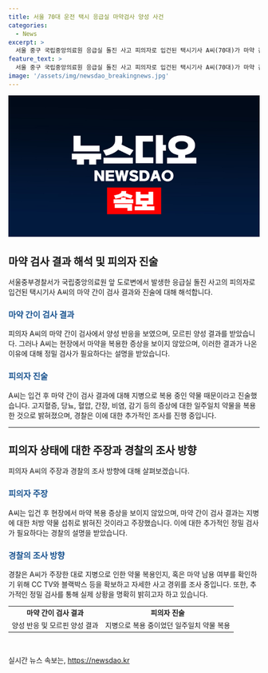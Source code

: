 ```yaml
---
title: 서울 70대 운전 택시 응급실 마약검사 양성 사건
categories:
  - News
excerpt: >
  서울 중구 국립중앙의료원 응급실 돌진 사고 피의자로 입건된 택시기사 A씨(70대)가 마약 간이 검사에서 양성 반응을 보였다. A씨는 다량의 처방약을 복용 중이며, 음주는 하지 않았다고 주장했다. 경찰은 사고 경위를 조사하고, 정밀 검사의 필요성을 강조했다. A씨는 응급실로 돌진한 후 사고가 발생했으며, 부상자 3명 중 생명에는 지장이 없었다. (150자)
feature_text: >
  서울 중구 국립중앙의료원 응급실 돌진 사고 피의자로 입건된 택시기사 A씨(70대)가 마약 간이 검사에서 양성 반응을 보였다. A씨는 다량의 처방약을 복용 중이며, 음주는 하지 않았다고 주장했다. 경찰은 사고 경위를 조사하고, 정밀 검사의 필요성을 강조했다. A씨는 응급실로 돌진한 후 사고가 발생했으며, 부상자 3명 중 생명에는 지장이 없었다. (150자)
image: '/assets/img/newsdao_breakingnews.jpg'
---
```


<p><img src="/assets/img/newsdao_breakingnews.jpg" alt="ranknews 속보" /></p>

<h2 data-ke-size="size26">마약 검사 결과 해석 및 피의자 진술</h2>

<p data-ke-size="size16">서울중부경찰서가 국립중앙의료원 앞 도로변에서 발생한 응급실 돌진 사고의 피의자로 입건된 택시기사 A씨의 마약 간이 검사 결과와 진술에 대해 해석합니다.</p>

<h3><b><span style="color: #1a5490;">마약 간이 검사 결과</span></b></h3>

<p data-ke-size="size16">피의자 A씨의 마약 간이 검사에서 양성 반응을 보였으며, 모르핀 양성 결과를 받았습니다. 그러나 A씨는 현장에서 마약을 복용한 증상을 보이지 않았으며, 이러한 결과가 나온 이유에 대해 정밀 검사가 필요하다는 설명을 받았습니다. </p>

<h3><b><span style="color: #1a5490;">피의자 진술</span></b></h3>

<p data-ke-size="size16">A씨는 입건 후 마약 간이 검사 결과에 대해 지병으로 복용 중인 약물 때문이라고 진술했습니다. 고지혈증, 당뇨, 혈압, 간장, 비염, 감기 등의 증상에 대한 일주일치 약물을 복용한 것으로 밝혀졌으며, 경찰은 이에 대한 추가적인 조사를 진행 중입니다.</p>

<hr>

<h2 data-ke-size="size26">피의자 상태에 대한 주장과 경찰의 조사 방향</h2>

<p data-ke-size="size16">피의자 A씨의 주장과 경찰의 조사 방향에 대해 살펴보겠습니다.</p>

<h3><b><span style="color: #1a5490;">피의자 주장</span></b></h3>

<p data-ke-size="size16">A씨는 입건 후 현장에서 마약 복용 증상을 보이지 않았으며, 마약 간이 검사 결과는 지병에 대한 처방 약물 섭취로 밝혀진 것이라고 주장했습니다. 이에 대한 추가적인 정밀 검사가 필요하다는 경찰의 설명을 받았습니다.</p>

<h3><b><span style="color: #1a5490;">경찰의 조사 방향</span></b></h3>

<p data-ke-size="size16">경찰은 A씨가 주장한 대로 지병으로 인한 약물 복용인지, 혹은 마약 남용 여부를 확인하기 위해 CC TV와 블랙박스 등을 확보하고 자세한 사고 경위를 조사 중입니다. 또한, 추가적인 정밀 검사를 통해 실제 상황을 명확히 밝히고자 하고 있습니다.</p>

<table>
  <tr>
    <td style="text-align: center; height: 17px;"><b>마약 간이 검사 결과</b></td>
    <td style="text-align: center; height: 17px;"><b>피의자 진술</b></td>
  </tr>
  <tr>
    <td style="text-align: center;">양성 반응 및 모르핀 양성 결과</td>
    <td style="text-align: center;">지병으로 복용 중이었던 일주일치 약물 복용</td>
  </tr>
</table>

<p data-ke-size="size16">&nbsp;</p>
실시간 뉴스 속보는, <a href="https://newsdao.kr" rel="dofollow">https://newsdao.kr</a>


